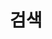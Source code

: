 ---
title: "검색"
slug: "search"
layout: "search"
outputs:
    - html
    - json
menu:
    main:
        weight: 4
        params: 
            icon: search
---